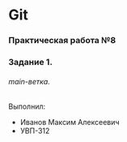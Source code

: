 # Git
### Практическая работа №8
### Задание 1.
###### main-ветка. 

Выполнил:
* Иванов Максим Алексеевич
* УВП-312
